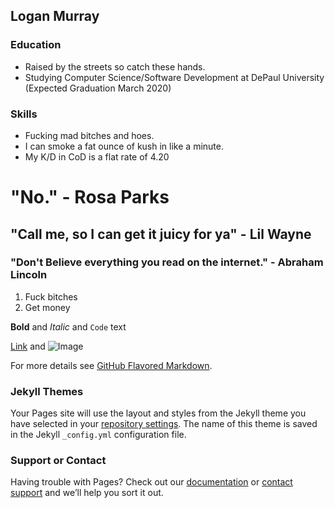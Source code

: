 ## Logan Murray

### Education
- Raised by the streets so catch these hands.
- Studying Computer Science/Software Development at DePaul University (Expected Graduation March 2020)

### Skills

- Fucking mad bitches and hoes.
- I can smoke a fat ounce of kush in like a minute.
- My K/D in CoD is a flat rate of 4.20


# "No." - Rosa Parks
## "Call me, so I can get it juicy for ya" - Lil Wayne
### "Don't Believe everything you read on the internet." - Abraham Lincoln

1. Fuck bitches
2. Get money

**Bold** and _Italic_ and `Code` text

[Link](url) and ![Image](src)


For more details see [GitHub Flavored Markdown](https://guides.github.com/features/mastering-markdown/).

### Jekyll Themes

Your Pages site will use the layout and styles from the Jekyll theme you have selected in your [repository settings](https://github.com/lpmurray16/lpmurray16.github.io/settings). The name of this theme is saved in the Jekyll `_config.yml` configuration file.

### Support or Contact

Having trouble with Pages? Check out our [documentation](https://help.github.com/categories/github-pages-basics/) or [contact support](https://github.com/contact) and we’ll help you sort it out.
